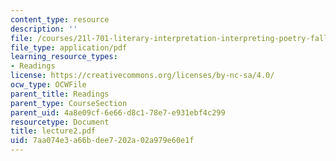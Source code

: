 ```yaml
---
content_type: resource
description: ''
file: /courses/21l-701-literary-interpretation-interpreting-poetry-fall-2003/7aa074e3a66bdee7202a02a979e60e1f_lecture2.pdf
file_type: application/pdf
learning_resource_types:
- Readings
license: https://creativecommons.org/licenses/by-nc-sa/4.0/
ocw_type: OCWFile
parent_title: Readings
parent_type: CourseSection
parent_uid: 4a8e09cf-6e66-d8c1-78e7-e931ebf4c299
resourcetype: Document
title: lecture2.pdf
uid: 7aa074e3-a66b-dee7-202a-02a979e60e1f
---
```

